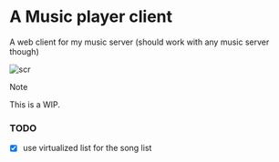 # A Music player client

A web client for my music server (should work with any music server though)

![scr](https://github.com/user-attachments/assets/bd1cee23-a990-4000-98b7-5f5e104255d9)


> [!NOTE]  
> This is a WIP.


### TODO

- [x] use virtualized list for the song list
